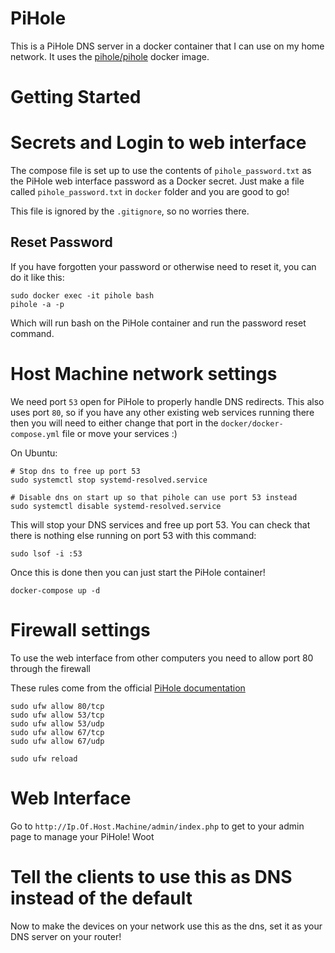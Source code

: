 # PiHole

This is a PiHole DNS server in a docker container that I can use on my home network. It uses the [pihole/pihole](https://hub.docker.com/r/pihole/pihole) docker image.

# Getting Started

# Secrets and Login to web interface

The compose file is set up to use the contents of `pihole_password.txt` as the PiHole web interface password as a Docker secret.
Just make a file called `pihole_password.txt` in `docker` folder and you are good to go!

This file is ignored by the `.gitignore`, so no worries there.

## Reset Password

If you have forgotten your password or otherwise need to reset it, you can do it like this: 

```
sudo docker exec -it pihole bash
pihole -a -p
```

Which will run bash on the PiHole container and run the password reset command.

# Host Machine network settings

We need port `53` open for PiHole to properly handle DNS redirects. This also uses port `80`, so
if you have any other existing web services running there then you will need to either change that
port in the `docker/docker-compose.yml` file or move your services :)

On Ubuntu:

```
# Stop dns to free up port 53
sudo systemctl stop systemd-resolved.service

# Disable dns on start up so that pihole can use port 53 instead
sudo systemctl disable systemd-resolved.service 
```

This will stop your DNS services and free up port 53. You can check that there is nothing else running on port 53 with this command:
```
sudo lsof -i :53
```

Once this is done then you can just start the PiHole container! 
```
docker-compose up -d
```

# Firewall settings

To use the web interface from other computers you need to allow port 80 through the firewall

These rules come from the official [PiHole documentation](https://docs.pi-hole.net/main/prerequisites/)
```
sudo ufw allow 80/tcp
sudo ufw allow 53/tcp
sudo ufw allow 53/udp
sudo ufw allow 67/tcp
sudo ufw allow 67/udp

sudo ufw reload
```

# Web Interface

Go to `http://Ip.Of.Host.Machine/admin/index.php` to get to your admin page to manage your PiHole! Woot

# Tell the clients to use this as DNS instead of the default

Now to make the devices on your network use this as the dns, set it as your DNS server on your router!
